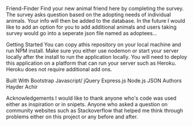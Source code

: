 
Friend-Finder
Find your new animal friend here by completing the survey. The survey asks question based on the adopting needs of individual animals. Your info will then be added to the database. In the future I would like to add an option for you to add additional animals and users taking survey would go into a seperate json file named as adoptees...

Getting Started
You can copy athis repository on your local machine and run NPM install. Make sure you either use nodemon or start your server locally after the install to run the application locally. You will need to deploy this application on a platform that can run your server such as Heroku. Heroku does not require additional add ons.

Built With
Bootstrap
Javascript/ jQuery
Express.js
Node.js
JSON
Authors
Hayder Achir

Acknowledgements
I would like to thank anyone who's code was used either as inspiration or in snipets. Anyone who asked a question on community websites such as Stackoverflow that helped me think through problems either on this project or any before and after.